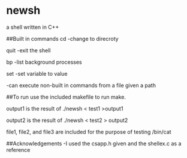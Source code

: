 # newsh
a shell written in C++

##Built in commands
cd <directory>
-change to  direcroty

quit
-exit the shell

bp 
-list background processes

set <variable> <value>
-set variable to value

<path to command>
-can execute non-built in commands from a file
given a path

##To run 
use the included makefile to run make. 

output1 is the result of 
./newsh < test1 >output1

output2 is the result of 
./newsh < test2 > output2

file1, file2, and file3 are included for the purpose
of testing /bin/cat

##Acknowledgements
-I used the csapp.h given and the shellex.c as a reference

